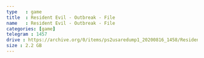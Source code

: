 ```yaml
---
type   : game
title  : Resident Evil - Outbreak - File
name   : Resident Evil - Outbreak - File
categories: [game]
telegram : 1457
drive : https://archive.org/0/items/ps2usaredump1_20200816_1458/Resident%20Evil%20-%20Outbreak%20-%20File%20%232.7z
size : 2.2 GB
---
```



